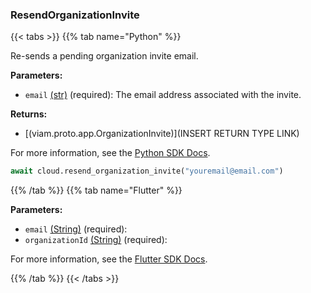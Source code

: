 ### ResendOrganizationInvite

{{< tabs >}}
{{% tab name="Python" %}}

Re-sends a pending organization invite email.

**Parameters:**

- `email` [(str)](https://docs.python.org/3/library/stdtypes.html#text-sequence-type-str) (required): The email address associated with the invite.


**Returns:**

- [(viam.proto.app.OrganizationInvite)](INSERT RETURN TYPE LINK)

For more information, see the [Python SDK Docs](https://python.viam.dev/autoapi/viam/app/app_client/index.html#viam.app.app_client.AppClient.resend_organization_invite).

``` python {class="line-numbers linkable-line-numbers"}
await cloud.resend_organization_invite("youremail@email.com")

```

{{% /tab %}}
{{% tab name="Flutter" %}}

**Parameters:**

- `email` [(String)](https://api.flutter.dev/flutter/dart-core/String-class.html) (required):
- `organizationId` [(String)](https://api.flutter.dev/flutter/dart-core/String-class.html) (required):


For more information, see the [Flutter SDK Docs](https://flutter.viam.dev/viam_protos.app.app/AppServiceClient/resendOrganizationInvite.html).

{{% /tab %}}
{{< /tabs >}}

